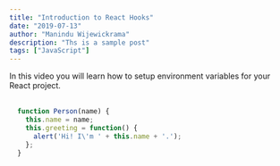 ```yaml
---
title: "Introduction to React Hooks"
date: "2019-07-13"
author: "Manindu Wijewickrama"
description: "Ths is a sample post"
tags: ["JavaScript"]
---
```


In this video you will learn how to setup environment variables for your React project.
<br />
<br />
```javascript
  function Person(name) {
    this.name = name;
    this.greeting = function() {
      alert('Hi! I\'m ' + this.name + '.');
    };
  }
```